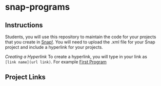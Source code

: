 # snap-programs

## Instructions
Students, you will use this repository to maintain the code for your projects that you create in [Snap!](https://snap.berkeley.edu/snap/snap.html). You will need to upload the .xml file for your Snap project and include a hyperlink for your projects.

*Creating a Hyperlink*
To create a hyperlink, you will type in your link as `[link name](url link)`. For example [First Program](https://snap.berkeley.edu/snap/snap.html#present:Username=rjames%40carolinaday.org&ProjectName=First%20Program)

## Project Links

